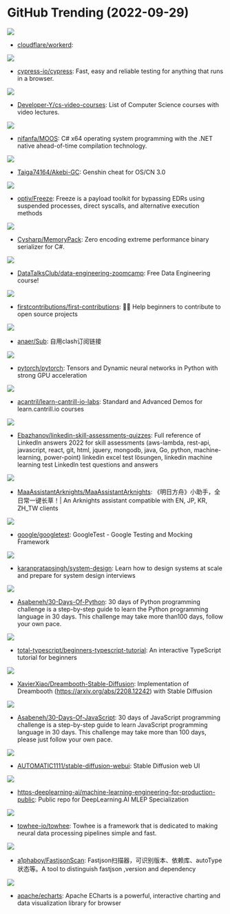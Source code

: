 # GitHub Trending (2022-09-29)

![](https://img.shields.io/badge/C%2B%2B-New%20697-green?style=flat-square&logo=appveyor)
- [cloudflare/workerd](https://github.com/cloudflare/workerd): 

![](https://img.shields.io/badge/JavaScript-New%2015-green?style=flat-square&logo=appveyor)
- [cypress-io/cypress](https://github.com/cypress-io/cypress): Fast, easy and reliable testing for anything that runs in a browser.

![](https://img.shields.io/badge/none-New%20197-green?style=flat-square&logo=appveyor)
- [Developer-Y/cs-video-courses](https://github.com/Developer-Y/cs-video-courses): List of Computer Science courses with video lectures.

![](https://img.shields.io/badge/C%23-New%2070-green?style=flat-square&logo=appveyor)
- [nifanfa/MOOS](https://github.com/nifanfa/MOOS): C# x64 operating system programming with the .NET native ahead-of-time compilation technology.

![](https://img.shields.io/badge/C%2B%2B-New%2050-green?style=flat-square&logo=appveyor)
- [Taiga74164/Akebi-GC](https://github.com/Taiga74164/Akebi-GC): Genshin cheat for OS/CN 3.0

![](https://img.shields.io/badge/Go-New%20158-green?style=flat-square&logo=appveyor)
- [optiv/Freeze](https://github.com/optiv/Freeze): Freeze is a payload toolkit for bypassing EDRs using suspended processes, direct syscalls, and alternative execution methods

![](https://img.shields.io/badge/C%23-New%20107-green?style=flat-square&logo=appveyor)
- [Cysharp/MemoryPack](https://github.com/Cysharp/MemoryPack): Zero encoding extreme performance binary serializer for C#.

![](https://img.shields.io/badge/Jupyter%20Notebook-New%2067-green?style=flat-square&logo=appveyor)
- [DataTalksClub/data-engineering-zoomcamp](https://github.com/DataTalksClub/data-engineering-zoomcamp): Free Data Engineering course!

![](https://img.shields.io/badge/none-New%20257-green?style=flat-square&logo=appveyor)
- [firstcontributions/first-contributions](https://github.com/firstcontributions/first-contributions): 🚀✨ Help beginners to contribute to open source projects

![](https://img.shields.io/badge/JavaScript-New%2020-green?style=flat-square&logo=appveyor)
- [anaer/Sub](https://github.com/anaer/Sub): 自用clash订阅链接

![](https://img.shields.io/badge/C%2B%2B-New%2026-green?style=flat-square&logo=appveyor)
- [pytorch/pytorch](https://github.com/pytorch/pytorch): Tensors and Dynamic neural networks in Python with strong GPU acceleration

![](https://img.shields.io/badge/Python-New%2010-green?style=flat-square&logo=appveyor)
- [acantril/learn-cantrill-io-labs](https://github.com/acantril/learn-cantrill-io-labs): Standard and Advanced Demos for learn.cantrill.io courses

![](https://img.shields.io/badge/none-New%2072-green?style=flat-square&logo=appveyor)
- [Ebazhanov/linkedin-skill-assessments-quizzes](https://github.com/Ebazhanov/linkedin-skill-assessments-quizzes): Full reference of LinkedIn answers 2022 for skill assessments (aws-lambda, rest-api, javascript, react, git, html, jquery, mongodb, java, Go, python, machine-learning, power-point) linkedin excel test lösungen, linkedin machine learning test LinkedIn test questions and answers

![](https://img.shields.io/badge/C%2B%2B-New%2036-green?style=flat-square&logo=appveyor)
- [MaaAssistantArknights/MaaAssistantArknights](https://github.com/MaaAssistantArknights/MaaAssistantArknights): 《明日方舟》小助手，全日常一键长草！| An Arknights assistant compatible with EN, JP, KR, ZH_TW clients

![](https://img.shields.io/badge/C%2B%2B-New%2029-green?style=flat-square&logo=appveyor)
- [google/googletest](https://github.com/google/googletest): GoogleTest - Google Testing and Mocking Framework

![](https://img.shields.io/badge/none-New%20321-green?style=flat-square&logo=appveyor)
- [karanpratapsingh/system-design](https://github.com/karanpratapsingh/system-design): Learn how to design systems at scale and prepare for system design interviews

![](https://img.shields.io/badge/Python-New%20137-green?style=flat-square&logo=appveyor)
- [Asabeneh/30-Days-Of-Python](https://github.com/Asabeneh/30-Days-Of-Python): 30 days of Python programming challenge is a step-by-step guide to learn the Python programming language in 30 days. This challenge may take more than100 days, follow your own pace.

![](https://img.shields.io/badge/TypeScript-New%2037-green?style=flat-square&logo=appveyor)
- [total-typescript/beginners-typescript-tutorial](https://github.com/total-typescript/beginners-typescript-tutorial): An interactive TypeScript tutorial for beginners

![](https://img.shields.io/badge/Jupyter%20Notebook-New%20249-green?style=flat-square&logo=appveyor)
- [XavierXiao/Dreambooth-Stable-Diffusion](https://github.com/XavierXiao/Dreambooth-Stable-Diffusion): Implementation of Dreambooth (https://arxiv.org/abs/2208.12242) with Stable Diffusion

![](https://img.shields.io/badge/JavaScript-New%2038-green?style=flat-square&logo=appveyor)
- [Asabeneh/30-Days-Of-JavaScript](https://github.com/Asabeneh/30-Days-Of-JavaScript): 30 days of JavaScript programming challenge is a step-by-step guide to learn JavaScript programming language in 30 days. This challenge may take more than 100 days, please just follow your own pace.

![](https://img.shields.io/badge/Python-New%20224-green?style=flat-square&logo=appveyor)
- [AUTOMATIC1111/stable-diffusion-webui](https://github.com/AUTOMATIC1111/stable-diffusion-webui): Stable Diffusion web UI

![](https://img.shields.io/badge/Jupyter%20Notebook-New%2046-green?style=flat-square&logo=appveyor)
- [https-deeplearning-ai/machine-learning-engineering-for-production-public](https://github.com/https-deeplearning-ai/machine-learning-engineering-for-production-public): Public repo for DeepLearning.AI MLEP Specialization

![](https://img.shields.io/badge/Python-New%2042-green?style=flat-square&logo=appveyor)
- [towhee-io/towhee](https://github.com/towhee-io/towhee): Towhee is a framework that is dedicated to making neural data processing pipelines simple and fast.

![](https://img.shields.io/badge/Go-New%2057-green?style=flat-square&logo=appveyor)
- [a1phaboy/FastjsonScan](https://github.com/a1phaboy/FastjsonScan): Fastjson扫描器，可识别版本、依赖库、autoType状态等。A tool to distinguish fastjson ,version and dependency

![](https://img.shields.io/badge/TypeScript-New%2021-green?style=flat-square&logo=appveyor)
- [apache/echarts](https://github.com/apache/echarts): Apache ECharts is a powerful, interactive charting and data visualization library for browser

